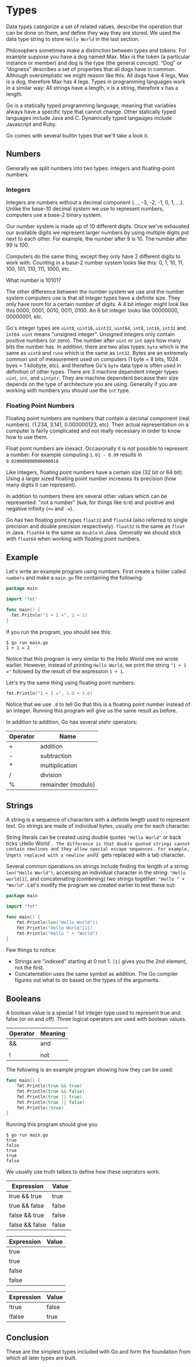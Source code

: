 # Types

Data types categorize a set of related values, describe the operation that can
be done on them, and define they way they are stored. We used the data type
string to store `Hello World` in the last section.

Philosophers sometimes make a distinction between types and tokens. For example
suppose you have a dog named Max. Max is the token (a particular instance or
member) and dog is the type (the general concept). “Dog” or “dogness” describes
a set of properties that all dogs have in common. Although oversimplistic we
might reason like this: All dogs have 4 legs, Max is a dog, therefore Max has 4
legs. Types in programming languages work in a similar way: All strings have a
length, x is a string, therefore x has a length.

Go is a statically typed programming language, meaning that variables always
have a specific type that cannot change. Other statically typed languages
include Java and C. Dynamically typed langauges include Javascript and Ruby.

Go comes with several builtin types that we'll take a look it.

## Numbers

Generally we split numbers into two types: integers and floating-point numbers.

### Integers

Integers are numbers without a decimal component (..., -3, -2, -1, 0, 1, ...).
Unlike the base-10 decimal system we use to represent numbers, computers use a
base-2 binary system.

Our number system is made up of 10 different digits. Once we've exhausted our
available digits we represent larger numbers by using multiple digits put next
to each other. For example, the number after 9 is 10. The number after 99 is
100.

Computers do the same thing, except they only have 2 different digits to work
with. Counting in a base-2 number system looks like this: 0, 1, 10, 11, 100,
101, 110, 111, 1000, etc.

What number is 10101?

The other difference between the number system we use and the number system
computers use is that all integer types have a definite size. They only have
room for a certain number of digits. A 4 bit integer might look like this 0000,
0001, 0010, 0011, 0100. An 8 bit integer looks like 00000000, 00000001, etc.

Go's integer types are `uint8`, `uint16`, `uint32`, `uint64`, `int8`, `int16`,
`int32` and `int64`. `uint` means "unsigned integer". Unsigned integers only
contain positive numbers (or zero). The number after `uint` or `int` says how
many bits the number has. In addition, there are two alias types: `byte` which
is the same as `uint8` and `rune` which is the same as `int32`. Bytes are an
extremely common unit of measurement used on computers (1 byte = 8 bits, 1024
byes = 1 kilobyte, etc). and therefore Go's `byte` data type is often used in
definition of other types. There are 3 machine dependent integer types: `uint`,
`int`, and `uintptr`. They are machine dependent because their size depends on
the type of architecture you are using. Generally if you are working with
numbers you should use the `int` type.

### Floating Point Numbers

Floating point numbers are numbers that contain a decimal component (real
numbers). (1.234, 3.141, 0.000000123, etc). Their actual representation on a
computer is fairly complicated and not really necessary in order to know how to
use them.

Float point numbers are inexact. Occasionally it is not possible to represent a
number. For example computing `1.01 - 0.99` results in `0.020000000000000018`.

Like integers, floating point numbers have a certain size (32 bit or 64 bit).
Using a larger sized floating point number increases its precision (how many
digits it can represent).

In addition to numbers there are several other values which can be represented:
"not a number" (`NaN`, for things like `0/0`) and positive and negative
infinity (`+∞` and `-∞`).

Go has two floating point types `float32` and `float64` (also referred to
single precision and double precision respectively). `float32` is the same as
`float` in Java. `float64` is the same as `double` in Java. Generally we should
stick with `float64` when working with floating point numbers.

## Example

Let's write an example program using numbers. First create a folder called
`numbers` and make a `main.go` file containing the following:

```go
package main

import "fmt"

func main() {
  fmt.Pritnln("1 + 1 =", 1 + 1)
}
```

If you run the program, you should see this:

    $ go run main.go
    1 + 1 = 2

Notice that this program is very similar to the Hello World one we wrote
earlier. However, instead of printing `Hello World`, we print the string
`"1 + 1 ="` followed by the result of the expression `1 + 1`.

Let's try the same thing using floating point numbers:

```go
fmt.Println("1 + 1 =", 1.0 + 1.0)
```

Notice that we use `.0` to tell Go that this is a floating point number instead
of an integer. Running this program will give us the same result as before.

In addition to addition, Go has several otehr operators:

| Operator | Name               |
| -------- | ------------------ |
| +        | addition           |
| -        | subtraction        |
| *        | multiplication     |
| /        | division           |
| %        | remainder (modulo) |

## Strings

A string is a sequence of characters with a definite length used to represent
text. Go strings are made of individual bytes, usually one for each character.

String literals can be created using double quotes `"Hello World"` or back
ticks `\`Hello World\``. The difference is that double quoted strings cannot
contain newlines and they allow special escape sequences. For example, `\n`
gets replaced with a newline and `\t` gets replaced with a tab character.

Several common operations on strings include finding the length of a string:
`len("Hello World")`, accessing an individual character in the string: `"Hello
world[1]`, and concatenating (combining) two strings together: `"Hello " +
"World"`. Let's modify the program we created earlier to test these out:

```go
package main

import "fmt"

func main() {
    fmt.Println(len("Hello World"))
    fmt.Println("Hello World"[1])
    fmt.Println("Hello " + "World")
}
```
Few things to notice:

* Strings are "indexed" starting at 0 not 1. `[1]` gives you the 2nd element,
  not the first.
* Concatentation uses the same symbol as addition. The Go compiler figures out
  what to do based on the types of the arguments.

## Booleans

A boolean value is a special 1 bit integer type used to represent true and
false (or on and off). Three logical operators are used with boolean values.

| Operator | Meaning |
| -------- | ------- |
| &&       | and     |
| ||       | or      |
| !        | not     |

The following is an example program showing how they can be used:

```go
func main() {
    fmt.Println(true && true)
    fmt.Println(true && false)
    fmt.Println(true || true)
    fmt.Println(true || false)
    fmt.Println(!true)
}
```

Running this program should give you

    $ go run main.go
    true
    false
    true
    true
    false

We usually use truth talbes to define how these oeprators work.

| Expression     | Value |
| -------------- | ----- |
| true && true   | true  |
| true && false  | false |
| false && true  | false |
| false && false | false |

| Expression     | Value |
| -------------- | ------|
| true || true   | true  |
| true || false  | true  |
| false || true  | true  |
| false || false | false |

| Expression | Value |
| ---------- | ----- |
| !true      | false |
| !false     | true  |

## Conclusion

These are the simplest types included with Go and form the foundation from
which all later types are built.
